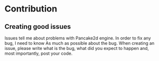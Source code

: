 # Contribution
## Creating good issues
Issues tell me about problems with Pancake2d engine. In order to fix any bug, I need to know
As much as possible about the bug. When creating an issue, please write what is the bug,
what did you expect to happen and, most importantly, post your code.